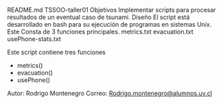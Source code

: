 README.md
TSSOO-taller01
Objetivos
Implementar scripts para procesar resultados de un eventual caso de tsunami.
Diseño
El script está desarrollado en bash para su ejecución de programas en  sistemas Unix. Este Consta de 3 funciones principales.
metrics.txt
evacuation.txt
usePhone-stats.txt

Este script contiene tres funciones
* metrics() 
* evacuation()
* usePhone()
 
Autor: Rodrigo Montenegro
Correo: Rodrigo.montenegro@alumnos.uv.cl
